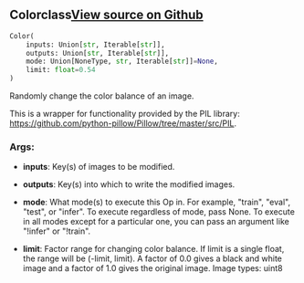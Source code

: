 ## Color<span class="tag">class</span><a class="sourcelink" href=https://github.com/fastestimator/fastestimator/blob/r1.2/fastestimator/op/numpyop/univariate/color.py/#L27-L61>View source on Github</a>
```python
Color(
	inputs: Union[str, Iterable[str]],
	outputs: Union[str, Iterable[str]],
	mode: Union[NoneType, str, Iterable[str]]=None,
	limit: float=0.54
)
```
Randomly change the color balance of an image.

This is a wrapper for functionality provided by the PIL library:
https://github.com/python-pillow/Pillow/tree/master/src/PIL.


<h3>Args:</h3>


* **inputs**: Key(s) of images to be modified.

* **outputs**: Key(s) into which to write the modified images.

* **mode**: What mode(s) to execute this Op in. For example, "train", "eval", "test", or "infer". To execute regardless of mode, pass None. To execute in all modes except for a particular one, you can pass an argument like "!infer" or "!train".

* **limit**: Factor range for changing color balance. If limit is a single float, the range will be (-limit, limit). A factor of 0.0 gives a black and white image and a factor of 1.0 gives the original image. Image types: uint8

